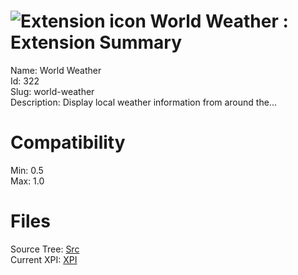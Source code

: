 # ![Extension icon](https://addons.thunderbird.net/static/img/addon-icons/default-64.png) World Weather : Extension Summary

Name: World Weather  
Id: 322  
Slug: world-weather  
Description: Display local weather information from around the...
  

# Compatibility
Min: 0.5  
Max: 1.0  

# Files

Source Tree: [Src](C:/Dev/Thunderbird/ThunderKdB/xall/xOther/322-world-weather/src)  
Current XPI: [XPI](C:/Dev/Thunderbird/ThunderKdB/xall/xOther/322-world-weather/xpi)  



